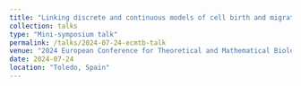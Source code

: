```yaml
---
title: "Linking discrete and continuous models of cell birth and migration"
collection: talks
type: "Mini-symposium talk"
permalink: /talks/2024-07-24-ecmtb-talk
venue: "2024 European Conference for Theoretical and Mathematical Biology (ECMTB)"
date: 2024-07-24
location: "Toledo, Spain"
---
```

<!-- This is a description of your talk, which is a markdown files that can be all markdown-ified like any other post. Yay markdown! -->
